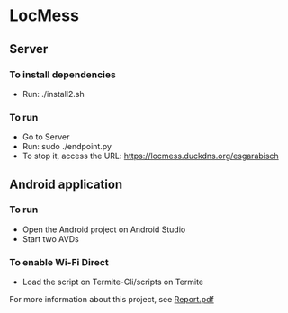 # LocMess
## Server
### To install dependencies
* Run: ./install2.sh

### To run
* Go to Server
* Run: sudo ./endpoint.py
* To stop it, access the URL: https://locmess.duckdns.org/esgarabisch

## Android application
### To run
* Open the Android project on Android Studio
* Start two AVDs

### To enable Wi-Fi Direct
* Load the script on Termite-Cli/scripts on Termite


For more information about this project, see [Report.pdf](./Report.pdf)
